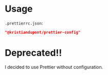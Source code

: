 # Usage

`.prettierrc.json`:

```json
"@kristiandupont/prettier-config"
```

# Deprecated!!

I decided to use Prettier without configuration.
